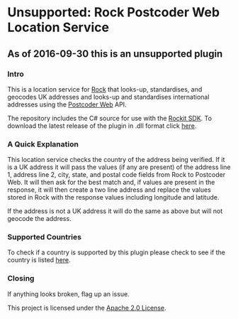 # Unsupported: Rock Postcoder Web Location Service

## As of 2016-09-30 this is an unsupported plugin

### Intro
This is a location service for [Rock](http://rockrms.com) that looks-up, standardises, and geocodes UK addresses and looks-up and standardises international addresses using the [Postcoder Web](https://www.alliescomputing.com/postcoder/address-lookup) API.

The repository includes the C# source for use with the [Rockit SDK](http://www.rockrms.com/Rock/Developer). 
To download the latest release of the plugin in .dll format click [here](https://github.com/arranf/https://github.com/arranf/PostcoderWebLocationService/releases/latest).

### A Quick Explanation
This location service checks the country of the address being verified. If it is a UK address it will pass the values (if any are present) of the address line 1, address line 2, city, state, and postal code fields from Rock to Postcoder Web. It will then ask for the best match and, if values are present in the response, it will then create a two line address and replace the values stored in Rock with the response values including longitude and latitude. 

If the address is not a UK address it will do the same as above but will not geocode the address.

### Supported Countries
To check if a country is supported by this plugin please check to see if the country is listed [here](https://developers.alliescomputing.com/postcoder-web-api/address-lookup/international-addresses).

### Closing
If anything looks broken, flag up an issue. 

This project is licensed under the [Apache 2.0 License](http://www.apache.org/licenses/LICENSE-2.0.html).
